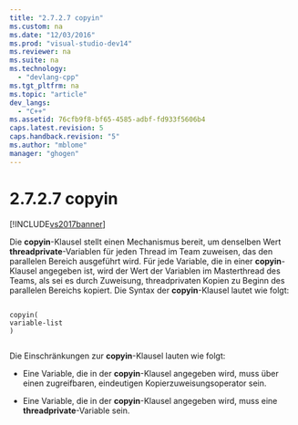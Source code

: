 ```yaml
---
title: "2.7.2.7 copyin"
ms.custom: na
ms.date: "12/03/2016"
ms.prod: "visual-studio-dev14"
ms.reviewer: na
ms.suite: na
ms.technology: 
  - "devlang-cpp"
ms.tgt_pltfrm: na
ms.topic: "article"
dev_langs: 
  - "C++"
ms.assetid: 76cfb9f8-bf65-4585-adbf-fd933f5606b4
caps.latest.revision: 5
caps.handback.revision: "5"
ms.author: "mblome"
manager: "ghogen"
---
```

# 2.7.2.7 copyin
[!INCLUDE[vs2017banner](../../assembler/inline/includes/vs2017banner.md)]

Die **copyin**\-Klausel stellt einen Mechanismus bereit, um denselben Wert **threadprivate**\-Variablen für jeden Thread im Team zuweisen, das den parallelen Bereich ausgeführt wird.  Für jede Variable, die in einer **copyin**\-Klausel angegeben ist, wird der Wert der Variablen im Masterthread des Teams, als sei es durch Zuweisung, threadprivaten Kopien zu Beginn des parallelen Bereichs kopiert.  Die Syntax der **copyin**\-Klausel lautet wie folgt:  
  
```  
  
copyin(  
variable-list  
)  
  
```  
  
 Die Einschränkungen zur **copyin**\-Klausel lauten wie folgt:  
  
-   Eine Variable, die in der **copyin**\-Klausel angegeben wird, muss über einen zugreifbaren, eindeutigen Kopierzuweisungsoperator sein.  
  
-   Eine Variable, die in der **copyin**\-Klausel angegeben wird, muss eine **threadprivate**\-Variable sein.